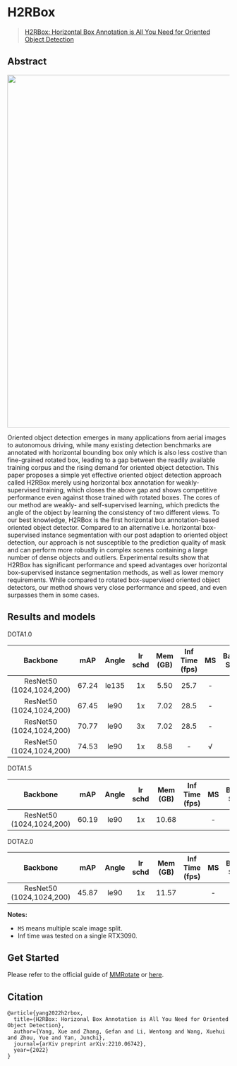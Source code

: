 # H2RBox
> [H2RBox: Horizontal Box Annotation is All You Need for Oriented Object Detection](https://arxiv.org/abs/2210.06742)

<!-- [ALGORITHM] -->
## Abstract

<div align=center>
<img src="./configs/h2rbox/pipeline.png" width="800"/>
</div>

Oriented object detection emerges in many applications from aerial images to autonomous driving, while many existing detection benchmarks are annotated with horizontal bounding box only which is also less costive than fine-grained rotated box, leading to a gap between the readily available training corpus and the rising demand for oriented object detection.  This paper proposes a simple yet effective oriented object detection approach called H2RBox merely using horizontal box annotation for weakly-supervised training, which closes the above gap and shows competitive performance even against those trained with rotated boxes.  The cores of our method are weakly- and self-supervised learning, which predicts the angle of the object by learning the consistency of two different views. To our best knowledge, H2RBox is the first horizontal box annotation-based oriented object detector. Compared to an alternative i.e. horizontal box-supervised instance segmentation with our post adaption to oriented object detection, our approach is not susceptible to the prediction quality of mask and can perform more robustly in complex scenes containing a large number of dense objects and outliers. Experimental results show that H2RBox has significant performance and speed advantages over horizontal box-supervised instance segmentation methods, as well as lower memory requirements. While compared to rotated box-supervised oriented object detectors, our method shows very close performance and speed, and even surpasses them in some cases.

## Results and models

DOTA1.0

|         Backbone         |  mAP  | Angle | lr schd | Mem (GB) | Inf Time (fps) | MS  | Batch Size |                                               Configs                                                                   |                                                                                           Download                                                                                           |
|:------------------------:|:-----:|:-----:|:-------:|:--------:|:--------------:|:---:|:----------:|:-----------------------------------------------------------------------------------------------------------------------:|:--------------------------------------------------------------------------------------------------------------------------------------------------------------------------------------------:|
| ResNet50 (1024,1024,200) | 67.24 | le135 |   1x    |   5.50   |      25.7      |  -  |     2      |             [h2rbox_atss_r50_adamw_fpn_1x_dota_le135](./configs/h2rbox_atss_r50_adamw_fpn_1x_dota_le135.py)             |                                                                                              -                                                                                               |
| ResNet50 (1024,1024,200) | 67.45 | le90  |   1x    |   7.02   |      28.5      |  -  |     2      |                   [h2rbox_r50_adamw_fpn_1x_dota_le90](./configs/h2rbox_r50_adamw_fpn_1x_dota_le90.py)                   | [model](https://drive.google.com/file/d/1pRvlHzeTc71HZQBGdlkjFmeK2RzwC9hS/view?usp=sharing) &#124; [log](https://drive.google.com/file/d/1KQ1mtOdAswArm8YGkhXy88LvnOUDIBha/view?usp=sharing) |
| ResNet50 (1024,1024,200) | 70.77 | le90  |   3x    |   7.02   |      28.5      |  -  |     2      |                   [h2rbox_r50_adamw_fpn_3x_dota_le90](./configs/h2rbox_r50_adamw_fpn_3x_dota_le90.py)                   | [model](https://drive.google.com/file/d/1WMtye2T_DOyPMPKbABQsbzIffANEjYpo/view?usp=sharing) &#124; [log](https://drive.google.com/file/d/1lRXV2-DsvusgE_W7cVoS7l4O30qwAR7L/view?usp=sharing) |
| ResNet50 (1024,1024,200) | 74.53 | le90  |   1x    |   8.58   |       -        |  √  |     2      |                [h2rbox_r50_adamw_fpn_1x_dota_ms_le90](./configs/h2rbox_r50_adamw_fpn_1x_dota_ms_le90.py)                | [model](https://drive.google.com/file/d/1eY3emcHLs8B0xSU2L3jk0nEcsikSN-vJ/view?usp=sharing) &#124; [log](https://drive.google.com/file/d/1qBLvX94qra6UZFncsb7UDYPgC6nssvQd/view?usp=sharing) |

DOTA1.5

|         Backbone         |  mAP  | Angle | lr schd | Mem (GB) | Inf Time (fps) | MS  | Batch Size |                                             Configs                                               | Download |
|:------------------------:|:-----:|:-----:|:-------:|:--------:|:--------------:|:---:|:----------:|:-------------------------------------------------------------------------------------------------:|:--------:|
| ResNet50 (1024,1024,200) | 60.19 | le90  |   1x    |  10.68   |                |  -  |     2      | [h2rbox_r50_adamw_fpn_1x_dotav15_le90](./configs/dotav15/h2rbox_r50_adamw_fpn_1x_dotav15_le90.py) |    -     |

DOTA2.0

|         Backbone         |  mAP  | Angle | lr schd | Mem (GB) | Inf Time (fps) | MS  | Batch Size |                                          Configs                                               | Download |
|:------------------------:|:-----:|:-----:|:-------:|:--------:|:--------------:|:---:|:----------:|:----------------------------------------------------------------------------------------------:|:--------:|
| ResNet50 (1024,1024,200) | 45.87 | le90  |   1x    |  11.57   |                |  -  |     2      | [h2rbox_r50_adamw_fpn_1x_dotav2_le90](./configs/dotav2/h2rbox_r50_adamw_fpn_1x_dotav2_le90.py) |    -     |


**Notes:**

- `MS` means multiple scale image split.
- Inf time was tested on a single RTX3090.

## Get Started

Please refer to the official guide of [MMRotate](https://github.com/open-mmlab/mmrotate) or [here](./README_en.md).

## Citation
```
@article{yang2022h2rbox,
  title={H2RBox: Horizonal Box Annotation is All You Need for Oriented Object Detection},
  author={Yang, Xue and Zhang, Gefan and Li, Wentong and Wang, Xuehui and Zhou, Yue and Yan, Junchi},
  journal={arXiv preprint arXiv:2210.06742},
  year={2022}
}

```
